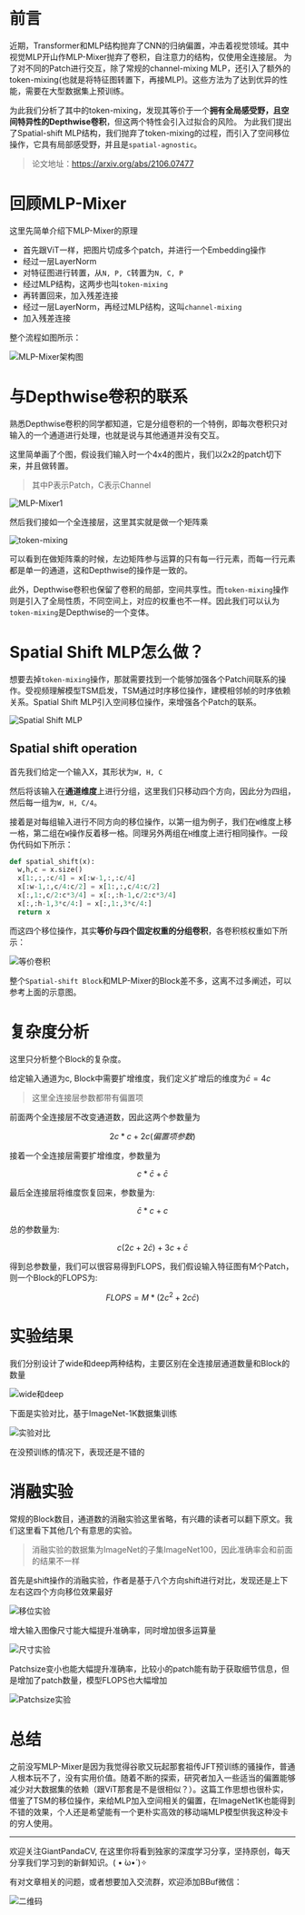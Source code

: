 # 前言

近期，Transformer和MLP结构抛弃了CNN的归纳偏置，冲击着视觉领域。其中视觉MLP开山作MLP-Mixer抛弃了卷积，自注意力的结构，仅使用全连接层。
为了对不同的Patch进行交互，除了常规的channel-mixing MLP，还引入了额外的token-mixing(也就是将特征图转置下，再接MLP)。这些方法为了达到优异的性能，需要在大型数据集上预训练。

为此我们分析了其中的token-mixing，发现其等价于一个**拥有全局感受野，且空间特异性的Depthwise卷积**，但这两个特性会引入过拟合的风险。
为此我们提出了Spatial-shift MLP结构，我们抛弃了token-mixing的过程，而引入了空间移位操作，它具有局部感受野，并且是`spatial-agnostic`。

> 论文地址：https://arxiv.org/abs/2106.07477

# 回顾MLP-Mixer

这里先简单介绍下MLP-Mixer的原理

- 首先跟ViT一样，把图片切成多个patch，并进行一个Embedding操作
- 经过一层LayerNorm
- 对特征图进行转置，从`N, P, C`转置为`N, C, P`
- 经过MLP结构，这两步也叫`token-mixing`
- 再转置回来，加入残差连接
- 经过一层LayerNorm，再经过MLP结构，这叫`channel-mixing`
- 加入残差连接

整个流程如图所示：

![MLP-Mixer架构图](https://files.mdnice.com/user/4601/841abad9-d5a6-4005-a431-2fa4a86bfc44.png)

# 与Depthwise卷积的联系

熟悉Depthwise卷积的同学都知道，它是分组卷积的一个特例，即每次卷积只对输入的一个通道进行处理，也就是说与其他通道并没有交互。

这里简单画了个图，假设我们输入时一个4x4的图片，我们以2x2的patch切下来，并且做转置。

> 其中P表示Patch，C表示Channel

![MLP-Mixer1](https://files.mdnice.com/user/4601/225dd36d-7e8d-45a5-8d28-3b7e75cda62e.png)

然后我们接如一个全连接层，这里其实就是做一个矩阵乘

![token-mixing](https://files.mdnice.com/user/4601/88855c71-9cfe-450c-82e7-c8dc716fd63e.png)

可以看到在做矩阵乘的时候，左边矩阵参与运算的只有每一行元素，而每一行元素都是单一的通道，这和Depthwise的操作是一致的。

此外，Depthwise卷积也保留了卷积的局部，空间共享性。而`token-mixing`操作则是引入了全局性质，不同空间上，对应的权重也不一样。因此我们可以认为`token-mixing`是Depthwise的一个变体。

# Spatial Shift MLP怎么做？

想要去掉`token-mixing`操作，那就需要找到一个能够加强各个Patch间联系的操作。受视频理解模型TSM启发，TSM通过时序移位操作，建模相邻帧的时序依赖关系。Spatial Shift MLP引入空间移位操作，来增强各个Patch的联系。

![Spatial Shift MLP](https://files.mdnice.com/user/4601/08c3b05c-7a2f-42ea-b862-eed33d538757.png)

## Spatial shift operation

首先我们给定一个输入X，其形状为`W, H, C`

然后将该输入在**通道维度**上进行分组，这里我们只移动四个方向，因此分为四组，然后每一组为`W, H, C/4`。

接着是对每组输入进行不同方向的移位操作，以第一组为例子，我们在`W`维度上移一格，第二组在`W`操作反着移一格。同理另外两组在`H`维度上进行相同操作。一段伪代码如下所示：

```python 
def spatial_shift(x):
  w,h,c = x.size()
  x[1:,:,:c/4] = x[:w-1,:,:c/4]
  x[:w-1,:,c/4:c/2] = x[1:,:,c/4:c/2]
  x[:,1:,c/2:c*3/4] = x[:,:h-1,c/2:c*3/4]
  x[:,:h-1,3*c/4:] = x[:,1:,3*c/4:]
  return x
```

而这四个移位操作，其实**等价与四个固定权重的分组卷积**，各卷积核权重如下所示：

![等价卷积](https://files.mdnice.com/user/4601/c6449d4b-2638-46e3-8e7e-d6eb22ad5101.png)

整个`Spatial-shift Block`和MLP-Mixer的Block差不多，这离不过多阐述，可以参考上面的示意图。

# 复杂度分析

这里只分析整个Block的复杂度。

给定输入通道为c, Block中需要扩增维度，我们定义扩增后的维度为$\bar{c} = 4c$

> 这里全连接层参数都带有偏置项

前面两个全连接层不改变通道数，因此这两个参数量为

$$
2c*c + 2c(偏置项参数)
$$

接着一个全连接层需要扩增维度，参数量为

$$
c*\bar{c} + \bar{c}
$$

最后全连接层将维度恢复回来，参数量为:

$$
\bar{c}*c + c
$$

总的参数量为:

$$
c(2c+2\bar{c})+3c+\bar{c}
$$

得到总参数量，我们可以很容易得到FLOPS，我们假设输入特征图有M个Patch，则一个Block的FLOPS为: 

$$
FLOPS = M*(2c^2 +2c\bar{c})
$$

# 实验结果

我们分别设计了wide和deep两种结构，主要区别在全连接层通道数量和Block的数量

![wide和deep](https://files.mdnice.com/user/4601/e5dd90c9-e552-489b-b14a-71fe361cfcb9.png)

下面是实验对比，基于ImageNet-1K数据集训练

![实验对比](https://files.mdnice.com/user/4601/17a31380-b593-4010-9d4c-4acf1a534644.png)

在没预训练的情况下，表现还是不错的

# 消融实验

常规的Block数目，通道数的消融实验这里省略，有兴趣的读者可以翻下原文。我们这里看下其他几个有意思的实验。

> 消融实验的数据集为ImageNet的子集ImageNet100，因此准确率会和前面的结果不一样

首先是shift操作的消融实验，作者是基于八个方向shift进行对比，发现还是上下左右这四个方向移位效果最好

![移位实验](https://files.mdnice.com/user/4601/f5d79331-1bde-4de5-8db5-554874a468b0.png)

增大输入图像尺寸能大幅提升准确率，同时增加很多运算量

![尺寸实验](https://files.mdnice.com/user/4601/c0270155-b53f-44df-8524-2febcbab80f0.png)

Patchsize变小也能大幅提升准确率，比较小的patch能有助于获取细节信息，但是增加了patch数量，模型FLOPS也大幅增加

![Patchsize实验](https://files.mdnice.com/user/4601/e61f76d9-beda-4135-a50d-189eb1499c1b.png)

# 总结

之前没写MLP-Mixer是因为我觉得谷歌又玩起那套祖传JFT预训练的骚操作，普通人根本玩不了，没有实用价值。随着不断的探索，研究者加入一些适当的偏置能够减少对大数据集的依赖（跟ViT那套是不是很相似？）。这篇工作思想也很朴实，借鉴了TSM的移位操作，来给MLP加入空间相关的偏置，在ImageNet1K也能得到不错的效果，个人还是希望能有一个更朴实高效的移动端MLP模型供我这种没卡的穷人使用。

-----------------------------------------------------------------------------------------------
欢迎关注GiantPandaCV, 在这里你将看到独家的深度学习分享，坚持原创，每天分享我们学习到的新鲜知识。( • ̀ω•́ )✧

有对文章相关的问题，或者想要加入交流群，欢迎添加BBuf微信：

![二维码](https://img-blog.csdnimg.cn/20200110234905879.png?x-oss-process=image/watermark,type_ZmFuZ3poZW5naGVpdGk,shadow_10,text_aHR0cHM6Ly9ibG9nLmNzZG4ubmV0L2p1c3Rfc29ydA==,size_16,color_FFFFFF,t_70)